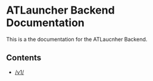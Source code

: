 # ATLauncher Backend Documentation
This is a the documentation for the ATLaucnher Backend.

## Contents
 - [/v1/](/docs/v1/)